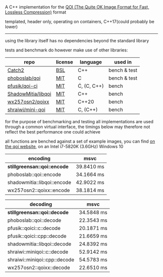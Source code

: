 A C++ implementation for the [QOI (The Quite OK Image Format for Fast, Lossless Compression)](https://qoiformat.org/)
format

templated, header only, operating on containers, C++17(could probably be lower)

---

using the library itself has no dependencies beyond the standard library

tests and benchmark do however make use of other libraries:

| repo                                                        | license                                                          | language    | used in      |
|-------------------------------------------------------------|------------------------------------------------------------------|-------------|--------------|
| [Catch2](https://github.com/catchorg/Catch2)                | [BSL](https://github.com/catchorg/Catch2/blob/devel/LICENSE.txt) | C++         | bench & test |
| [phoboslab/qoi](https://github.com/phoboslab/qoi)           | [MIT](https://github.com/phoboslab/qoi/blob/master/README.md)    | C           | bench & test |
| [pfusik/qoi-ci](https://github.com/pfusik/qoi-ci)           | [MIT](https://github.com/pfusik/qoi-ci/blob/master/README.md)    | Ć, (C, C++) | bench        |
| [ShadowMitia/libqoi](https://github.com/ShadowMitia/libqoi) | [MIT](https://github.com/ShadowMitia/libqoi/blob/main/LICENSE)   | C++         | bench        |
| [wx257osn2/qoixx](https://github.com/wx257osn2/qoixx)       | [MIT](https://github.com/wx257osn2/qoixx/blob/master/LICENSE)    | C++20       | bench        |
| [shraiwi/mini-qoi](https://github.com/shraiwi/mini-qoi)     | [MIT](https://github.com/shraiwi/mini-qoi/blob/master/LICENSE)   | C, (C++)    | bench        |

for the purpose of benchmarking and testing all implementations are used through a common virtual interface,
the timings below may therefore not reflect the best performance one could achieve

all functions are benched against a set of example images, you can find
[on the qoi website](https://qoiformat.org/qoi_test_images.zip), on an Intel i7-5820K (3.6GHz) Windows 10

| encoding                       | msvc       |
|--------------------------------|------------|
| **stillgreensan::qoi::encode** | 39.8410 ms |
| phoboslab::qoi::encode         | 34.1664 ms |
| shadowmitia::libqoi::encode    | 42.9022 ms |
| wx257osn2::qoixx::encode       | 38.1814 ms |

| decoding                       | msvc       |
|--------------------------------|------------|
| **stillgreensan::qoi::decode** | 34.5848 ms |
| phoboslab::qoi::decode         | 22.3543 ms |
| pfusik::qoici::c::decode       | 20.1871 ms |
| pfusik::qoici::cpp::decode     | 21.6659 ms |
| shadowmitia::libqoi::decode    | 24.8392 ms |
| shraiwi::miniqoi::c::decode    | 52.9142 ms |
| shraiwi::miniqoi::cpp::decode  | 54.5783 ms |
| wx257osn2::qoixx::decode       | 22.6510 ms |
